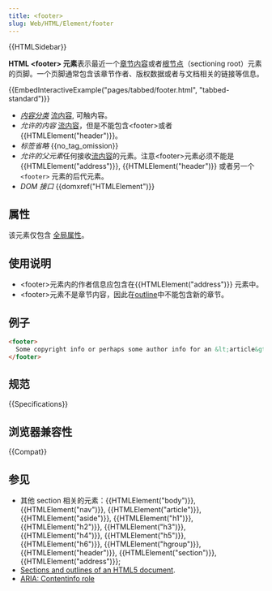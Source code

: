 ```yaml
---
title: <footer>
slug: Web/HTML/Element/footer
---
```


{{HTMLSidebar}}

**HTML \<footer> 元素**表示最近一个[章节内容](/zh-CN/docs/Web/Guide/HTML/Sections_and_Outlines_of_an_HTML5_document#Defining_Sections_in_HTML5)或者[根节点](/zh-CN/docs/Web/Guide/HTML/Sections_and_Outlines_of_an_HTML5_document#Sectioning_root)（sectioning root）元素的页脚。一个页脚通常包含该章节作者、版权数据或者与文档相关的链接等信息。

{{EmbedInteractiveExample("pages/tabbed/footer.html", "tabbed-standard")}}

- _[内容分类](/zh-CN/docs/HTML/Content_categories)_ [流内容](/zh-CN/docs/HTML/Content_categories#Flow_content), 可触内容。
- _允许的内容_ [流内容](/zh-CN/docs/HTML/Content_categories#Flow_content)，但是不能包含\<footer>或者{{HTMLElement("header")}}。
- _标签省略_ {{no_tag_omission}}
- *允许的父元素*任何接收[流内容](/zh-CN/docs/HTML/Content_categories#Flow_content)的元素。注意\<footer>元素必须不能是 {{HTMLElement("address")}}, {{HTMLElement("header")}} 或者另一个`<footer>` 元素的后代元素。
- _DOM 接口_ {{domxref("HTMLElement")}}

## 属性

该元素仅包含 [全局属性](/zh-CN/docs/HTML/Global_attributes)。

## 使用说明

- \<footer>元素内的作者信息应包含在{{HTMLElement("address")}} 元素中。
- \<footer>元素不是章节内容，因此在[outline](/zh-CN/docs/Sections_and_Outlines_of_an_HTML5_document)中不能包含新的章节。

## 例子

```html
<footer>
  Some copyright info or perhaps some author info for an &lt;article&gt;?
</footer>
```

## 规范

{{Specifications}}

## 浏览器兼容性

{{Compat}}

## 参见

- 其他 section 相关的元素：{{HTMLElement("body")}}, {{HTMLElement("nav")}}, {{HTMLElement("article")}}, {{HTMLElement("aside")}}, {{HTMLElement("h1")}}, {{HTMLElement("h2")}}, {{HTMLElement("h3")}}, {{HTMLElement("h4")}}, {{HTMLElement("h5")}}, {{HTMLElement("h6")}}, {{HTMLElement("hgroup")}}, {{HTMLElement("header")}}, {{HTMLElement("section")}}, {{HTMLElement("address")}};
- [Sections and outlines of an HTML5 document](/zh-CN/docs/Sections_and_Outlines_of_an_HTML5_document).
- [ARIA: Contentinfo role](/zh-CN/docs/Web/Accessibility/ARIA/Roles/Contentinfo_role)
